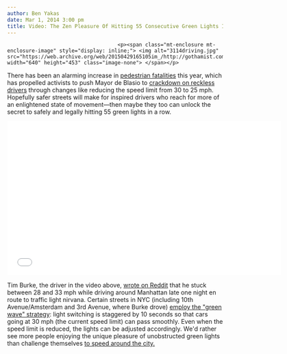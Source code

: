 ```yaml
---
author: Ben Yakas
date: Mar 1, 2014 3:00 pm
title: Video: The Zen Pleasure Of Hitting 55 Consecutive Green Lights In Manhattan
---
```


	
										<p><span class="mt-enclosure mt-enclosure-image" style="display: inline;"> <img alt="3114driving.jpg" src="https://web.archive.org/web/20150429165105im_/http://gothamist.com/attachments/byakas/3114driving.jpg" width="640" height="453" class="image-none"> </span></p>

<p>There has been an alarming increase in <a href="https://web.archive.org/web/20150429165105/http://gothamist.com/tags/pedestrianfatalities">pedestrian fatalities</a> this year, which has propelled activists to push Mayor de Blasio to <a href="https://web.archive.org/web/20150429165105/http://gothamist.com/2014/02/18/de_blasio_targets_drivers.php">crackdown on reckless drivers</a> through changes like reducing the speed limit from 30 to 25 mph. Hopefully safer streets will make for inspired drivers who reach for more of an enlightened state of movement&#x2014;then maybe they too can unlock the secret to safely and legally hitting 55 green lights in a row.</p>

<p><iframe width="640" height="360" src="//web.archive.org/web/20150429165105if_/http://www.youtube.com/embed/KLo3fJSqotw" frameborder="0" allowfullscreen></iframe></p>

<p>Tim Burke, the driver in the video above, <a href="https://web.archive.org/web/20150429165105/http://www.reddit.com/r/nyc/comments/1z9smv/ever_get_55_greenlights_in_a_row_driving_in/">wrote on Reddit</a> that he stuck between 28 and 33 mph while driving around Manhattan late one night en route to traffic light nirvana. Certain streets in NYC (including 10th Avenue/Amsterdam and 3rd Avenue, where Burke drove) <a href="https://web.archive.org/web/20150429165105/http://www.nytimes.com/1998/09/17/technology/choreographing-the-dance-of-traffic-lights.html?src=pm">employ the &quot;green wave&quot; strategy</a>: light switching is staggered by 10 seconds so that cars going at 30 mph (the current speed limit) can pass smoothly. Even when the speed limit is reduced, the lights can be adjusted accordingly. We&apos;d rather see more people enjoying the unique pleasure of unobstructed green lights than challenge themselves <a href="https://web.archive.org/web/20150429165105/http://gothamist.com/2013/08/30/video_driver_claims_record_for_fast.php">to speed around the city.</a> </p>					
										
									
				